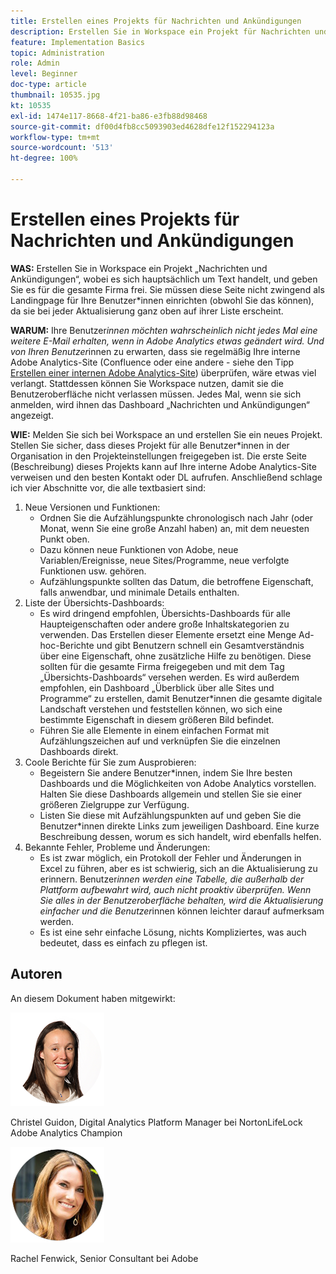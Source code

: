 ```yaml
---
title: Erstellen eines Projekts für Nachrichten und Ankündigungen
description: Erstellen Sie in Workspace ein Projekt für Nachrichten und Ankündigungen, bei denen es sich hauptsächlich um Text handelt, und teilen Sie es für das gesamte Unternehmen.
feature: Implementation Basics
topic: Administration
role: Admin
level: Beginner
doc-type: article
thumbnail: 10535.jpg
kt: 10535
exl-id: 1474e117-8668-4f21-ba86-e3fb88d98468
source-git-commit: df00d4fb8cc5093903ed4628dfe12f152294123a
workflow-type: tm+mt
source-wordcount: '513'
ht-degree: 100%

---
```


# Erstellen eines Projekts für Nachrichten und Ankündigungen

**WAS:** Erstellen Sie in Workspace ein Projekt „Nachrichten und Ankündigungen“, wobei es sich hauptsächlich um Text handelt, und geben Sie es für die gesamte Firma frei. Sie müssen diese Seite nicht zwingend als Landingpage für Ihre Benutzer*innen einrichten (obwohl Sie das können), da sie bei jeder Aktualisierung ganz oben auf ihrer Liste erscheint.

**WARUM:** Ihre Benutzer*innen möchten wahrscheinlich nicht jedes Mal eine weitere E-Mail erhalten, wenn in Adobe Analytics etwas geändert wird. Und von Ihren Benutzer*innen zu erwarten, dass sie regelmäßig Ihre interne Adobe Analytics-Site (Confluence oder eine andere - siehe den Tipp [Erstellen einer internen Adobe Analytics-Site](create-an-internal-adobe-analytics-site.md)) überprüfen, wäre etwas viel verlangt. Stattdessen können Sie Workspace nutzen, damit sie die Benutzeroberfläche nicht verlassen müssen. Jedes Mal, wenn sie sich anmelden, wird ihnen das Dashboard „Nachrichten und Ankündigungen“ angezeigt.

**WIE:** Melden Sie sich bei Workspace an und erstellen Sie ein neues Projekt. Stellen Sie sicher, dass dieses Projekt für alle Benutzer*innen in der Organisation in den Projekteinstellungen freigegeben ist. Die erste Seite (Beschreibung) dieses Projekts kann auf Ihre interne Adobe Analytics-Site verweisen und den besten Kontakt oder DL aufrufen. Anschließend schlage ich vier Abschnitte vor, die alle textbasiert sind:
1. Neue Versionen und Funktionen:
   * Ordnen Sie die Aufzählungspunkte chronologisch nach Jahr (oder Monat, wenn Sie eine große Anzahl haben) an, mit dem neuesten Punkt oben.
   * Dazu können neue Funktionen von Adobe, neue Variablen/Ereignisse, neue Sites/Programme, neue verfolgte Funktionen usw. gehören.
   * Aufzählungspunkte sollten das Datum, die betroffene Eigenschaft, falls anwendbar, und minimale Details enthalten.
1. Liste der Übersichts-Dashboards:
   * Es wird dringend empfohlen, Übersichts-Dashboards für alle Haupteigenschaften oder andere große Inhaltskategorien zu verwenden. Das Erstellen dieser Elemente ersetzt eine Menge Ad-hoc-Berichte und gibt Benutzern schnell ein Gesamtverständnis über eine Eigenschaft, ohne zusätzliche Hilfe zu benötigen. Diese sollten für die gesamte Firma freigegeben und mit dem Tag „Übersichts-Dashboards“ versehen werden. Es wird außerdem empfohlen, ein Dashboard „Überblick über alle Sites und Programme“ zu erstellen, damit Benutzer*innen die gesamte digitale Landschaft verstehen und feststellen können, wo sich eine bestimmte Eigenschaft in diesem größeren Bild befindet.
   * Führen Sie alle Elemente in einem einfachen Format mit Aufzählungszeichen auf und verknüpfen Sie die einzelnen Dashboards direkt.
1. Coole Berichte für Sie zum Ausprobieren:
   * Begeistern Sie andere Benutzer*innen, indem Sie Ihre besten Dashboards und die Möglichkeiten von Adobe Analytics vorstellen. Halten Sie diese Dashboards allgemein und stellen Sie sie einer größeren Zielgruppe zur Verfügung.
   * Listen Sie diese mit Aufzählungspunkten auf und geben Sie die Benutzer*innen direkte Links zum jeweiligen Dashboard. Eine kurze Beschreibung dessen, worum es sich handelt, wird ebenfalls helfen.
1. Bekannte Fehler, Probleme und Änderungen:
   * Es ist zwar möglich, ein Protokoll der Fehler und Änderungen in Excel zu führen, aber es ist schwierig, sich an die Aktualisierung zu erinnern. Benutzer*innen werden eine Tabelle, die außerhalb der Plattform aufbewahrt wird, auch nicht proaktiv überprüfen. Wenn Sie alles in der Benutzeroberfläche behalten, wird die Aktualisierung einfacher und die Benutzer*innen können leichter darauf aufmerksam werden.
   * Es ist eine sehr einfache Lösung, nichts Kompliziertes, was auch bedeutet, dass es einfach zu pflegen ist.

## Autoren

An diesem Dokument haben mitgewirkt:

![Christel Guidon](assets/Christel-Headshot-150.png)

Christel Guidon, Digital Analytics Platform Manager bei NortonLifeLock
Adobe Analytics Champion

![Rachel Fenwick](assets/Rachel-Fenwick-150.png)

Rachel Fenwick, Senior Consultant bei Adobe
